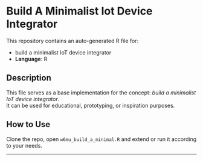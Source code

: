 # Build A Minimalist Iot Device Integrator

This repository contains an auto-generated R file for:

- build a minimalist IoT device integrator
- **Language**: R

## Description

This file serves as a base implementation for the concept: *build a minimalist IoT device integrator*.  
It can be used for educational, prototyping, or inspiration purposes.

## How to Use

Clone the repo, open `w6mu_build_a_minimal.R` and extend or run it according to your needs.

---


